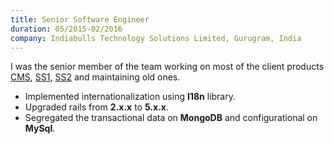 ```yaml
---
title: Senior Software Engineer
duration: 05/2015-02/2016
company: Indiabulls Technology Solutions Limited, Gurugram, India
---
```


I was the senior member of the team working on most of 
the client products [CMS](https://www.phonetag.com), [SS1](https://api.phonetag.com),
[SS2](https://console.phonetag.com) and maintaining old ones.
- Implemented internationalization using **I18n** library.
- Upgraded rails from **2.x.x** to **5.x.x**.
- Segregated the transactional data on **MongoDB** 
and configurational on **MySql**.